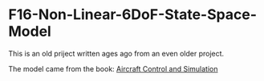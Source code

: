 # F16-Non-Linear-6DoF-State-Space-Model

This is an old priject written ages ago from an even older project.

The model came from the book:
[Aircraft Control and Simulation](https://www.google.com/search?q=Aircraft+Control+and+Simulation&source=lnms&tbm=isch&sa=X&ved=2ahUKEwjbz6vpkNfoAhVCi1wKHYkKBSIQ_AUoAXoECBsQAw&biw=1506&bih=712#imgrc=0XpnQJDE3oj5dM)
